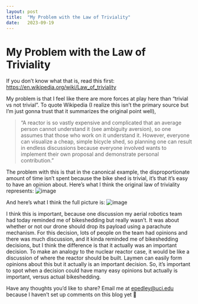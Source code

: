 ```yaml
---
layout: post
title:  "My Problem with the Law of Triviality"
date:   2023-09-19
---
```


# My Problem with the Law of Triviality

If you don’t know what that is, read this first: https://en.wikipedia.org/wiki/Law_of_triviality 

My problem is that I feel like there are more forces at play here than “trivial vs not trivial”. To quote Wikipedia (I realize this isn’t the primary source but I’m just gonna trust that it summarizes the original point well),

> “A reactor is so vastly expensive and complicated that an average person cannot understand it (see ambiguity aversion), so one assumes that those who work on it understand it. However, everyone can visualize a cheap, simple bicycle shed, so planning one can result in endless discussions because everyone involved wants to implement their own proposal and demonstrate personal contribution.”

The problem with this is that in the canonical example, the disproportionate amount of time isn’t spent because the bike shed is trivial, it’s that it’s easy to have an opinion about. Here’s what I think the original law of triviality represents:
![image](https://github.com/EricPedley/ericpedley.github.io/assets/48658337/11f09565-a978-4728-8206-74c5aac13e7e)

And here’s what I think the full picture is:
![image](https://github.com/EricPedley/ericpedley.github.io/assets/48658337/1204aac1-4129-4975-89a5-9a2692d5c98c)

I think this is important, because one discussion my aerial robotics team had today reminded me of bikeshedding but really wasn’t. It was about whether or not our drone should drop its payload using a parachute mechanism. For this decision, lots of people on the team had opinions and there was much discussion, and it kinda reminded me of bikeshedding decisions, but I think the difference is that it actually was an important decision. To make an analogy to the nuclear reactor case, it would be like a discussion of where the reactor should be built. Laymen can easily form opinions about this but it actually is an important decision. So, it’s important to spot when a decision could have many easy opinions but actually is important, versus actual bikeshedding.

Have any thoughts you’d like to share? Email me at epedley@uci.edu because I haven’t set up comments on this blog yet 🦥
